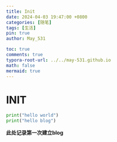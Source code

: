 ```yaml
---
title: Init
date: 2024-04-03 19:47:00 +0800
categories: [随笔]
tags: [生活]
pin: true
author: May_531

toc: true
comments: true
typora-root-url: ../../may-531.github.io
math: false
mermaid: true
---
```


# INIT

```python
print("hello world")
print("hello blog")
```

**此处记录第一次建立blog**